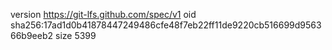 version https://git-lfs.github.com/spec/v1
oid sha256:17ad1d0b41878447249486cfe48f7eb22ff11de9220cb516699d956366b9eeb2
size 5399
